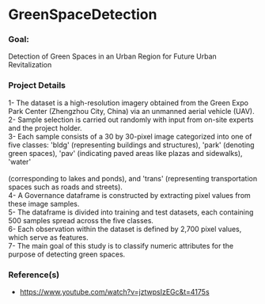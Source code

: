 # GreenSpaceDetection
### Goal:
Detection of Green Spaces in an Urban Region for Future Urban Revitalization
### Project Details
1- The dataset is a high-resolution imagery obtained from the Green Expo Park Center (Zhengzhou City, China) via an unmanned aerial vehicle (UAV). <br>
2- Sample selection is carried out randomly with input from on-site experts and the project holder.<br>
3- Each sample consists of a 30 by 30-pixel image categorized into one of five classes: 'bldg' (representing buildings and structures), 'park' (denoting green spaces), 'pav' (indicating paved areas like plazas and sidewalks), 'water'<br>   
 (corresponding to lakes and ponds), and 'trans' (representing transportation spaces such as roads and streets).<br>
4- A Governance dataframe is constructed by extracting pixel values from these image samples.<br>
5- The dataframe is divided into training and test datasets, each containing 500 samples spread across the five classes.<br>
6- Each observation within the dataset is defined by 2,700 pixel values, which serve as features.<br>
7- The main goal of this study is to classify numeric attributes for the purpose of detecting green spaces.<br>

### Reference(s)
- https://www.youtube.com/watch?v=jztwpsIzEGc&t=4175s

